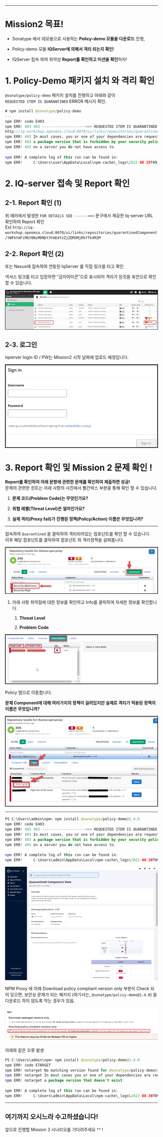 
* * *

Mission2 목표!
============

*   Sonatype 에서 데모용으로 사용하는 **Policy-demo 모듈을 다운로드** 진행,
    
*   Policy-demo 모듈 **IQServer에 의해서 격리 되는지 확인**!
    
*   IQServer 접속 하여 취약성 **Report를 확인하고 미션을 확인**하자!
    

1\. Policy-Demo 패키지 설치 와 격리 확인
==============================

`@sonatype/policy-demo` 패키지 설치를 진행하고 아래와 같이  
`REQUESTED ITEM IS QUARANTINED` ERROR 메시지 확인.

```java
# npm install @sonatype/policy-demo
---
npm ERR! code E403
npm ERR! 403 403 -------------------->>> REQUESTED ITEM IS QUARANTINED -------------------->>> FOR DETAILS SEE ------>>> 
http://iq-workshop.openmsa.cloud:8070/ui/links/repositories/quarantinedComponent/YWFkYmFiMGY0NzM0NDY3YmE4YzZjZDM3MjRkYTk4M2M <<<------ - GET https://nexus-workshop.openmsa.cloud:8443/repository/thomas-npm-proxy/@sonatype/policy-demo/-/policy-demo-1.4.0.tgz
npm ERR! 403 In most cases, you or one of your dependencies are requesting
npm ERR! 403 a package version that is forbidden by your security policy, or
npm ERR! 403 on a server you do not have access to.

npm ERR! A complete log of this run can be found in:
npm ERR!     C:\Users\user\AppData\Local\npm-cache\_logs\2022-08-29T09_20_14_868Z-debug-0.log
```

2\. IQ-server 접속 및 Report 확인
============================

2-1. Report 확인 (1)
------------------

위 에러에서 발생한 `FOR DETAILS SEE ------>>>` 문구에서 제공한 Iq-server URL 확인하여 Report 확인  
Ex) `http://iq-workshop.openmsa.cloud:8070/ui/links/repositories/quarantinedComponent/YWFkYmFiMGY0NzM0NDY3YmE4YzZjZDM3MjRkYTk4M2M`

2-2. Report 확인 (2)
------------------

또는 Nexus에 접속하여 연동된 IqServer 를 직접 링크를 타고 확인

넥서스 링크를 타고 입장하면 “금지아이콘”으로 표시되어 격리가 된것을 육안으로 확인 할 수 있습니다.

![](attachments/654573822/654508444.png)

2-3. 로그인
--------

Iqserver login ID / PW는 Mission2 시작 날짜에 업로드 예정입니다.

![](attachments/654573822/654377329.png?width=374)

3\. Report 확인 및 Mission 2 문제 확인 !
=================================

**Report를 확인하여 아래 문항에 관련한 문제를 확인하여 제출하면 성공!**  
문제의 관련한 힌트는 아래 사항의 사진에서 빨간박스 부분을 통해 확인 할 수 있습니다.

1.  **문제 코드(Problem Code)는 무엇인가요?**
    
2.  **위협 레벨(Threat Level)은 얼마인가요?**
    
3.  **실제 격리(Proxy fail)가 진행된 정책(Policy/Action) 이름은 무엇입니까?**
    

* * *

접속하여 `Quarantined` 을 클릭하여 격리되어있는 컴포넌트를 확인 할 수 있습니다.  
이후 해당 컴포넌트를 클릭하여 컴포넌트 와 격리정책을 살펴봅니다.

![](attachments/654573822/654377365.png?width=544)

1.  아래 사항 취약점에 대한 정보를 확인하고 Info를 클릭하여 자세한 정보를 확인합니다.
    
    1.  **Threat Level**
        
    2.  **Problem Code**
        

![](attachments/654573822/654606745.png?width=680)

Policy 탭으로 이동합니다.

**문제 Component에 대해 여러가지의 정책이 걸려있지만 실제로 격리가 적용된 정책의 이름은 무엇입니까?**

![](attachments/654573822/654377357.png)

* * *

```java
PS C:\Users\admin\npm> npm install @sonatype/policy-demo@1.4.0
npm ERR! code E403
npm ERR! 403 403 -------------------->>> REQUESTED ITEM IS QUARANTINED -------------------->>> FOR DETAILS SEE ------>>> http://iq-workshop.openmsa.cloud:8070/ui/links/repositories/quarantinedComponent/NGJmZmJjYjRmN2IzNGMwOGJjYzJhYTE0YTQ4MzBkZWM <<<------ - GET https://nexus-workshop.openmsa.cloud:8443/repository/common-npm-proxy/@sonatype/policy-demo/-/policy-demo-1.4.0.tgz
npm ERR! 403 In most cases, you or one of your dependencies are requesting
npm ERR! 403 a package version that is forbidden by your security policy, or
npm ERR! 403 on a server you do not have access to.

npm ERR! A complete log of this run can be found in:
npm ERR!     C:\Users\admin\AppData\Local\npm-cache\_logs\2022-08-30T09_08_14_263Z-debug-0.log
```

![](attachments/654573822/655000061.png)

NPM Proxy 에 아래 Download policy compliant version only 부분이 Check 되어 있으면, 보안상 문제가 되는 패키지 (여기서는, `@sonatype/policy-demo@1.4.0`) 을 다운로드 하지 않도록 막는 경우가 있음.

![](attachments/654573822/655556843.png?width=680)

아래와 같은 오류 발생

```java
PS C:\Users\admin\npm> npm install @sonatype/policy-demo@1.4.0
npm ERR! code ETARGET
npm ERR! notarget No matching version found for @sonatype/policy-demo@1.4.0.
npm ERR! notarget In most cases you or one of your dependencies are requesting
npm ERR! notarget a package version that doesn't exist.

npm ERR! A complete log of this run can be found in:
npm ERR!     C:\Users\admin\AppData\Local\npm-cache\_logs\2022-08-30T09_07_04_869Z-debug-0.log
```

* * *

여기까지 오시느라 수고하셨습니다!
------------------

앞으로 진행할 Mission 3 시나리오를 기다려주세요 ^^ !